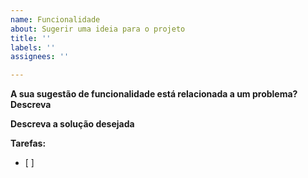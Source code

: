 ```yaml
---
name: Funcionalidade
about: Sugerir uma ideia para o projeto
title: ''
labels: ''
assignees: ''

---
```


**A sua sugestão de funcionalidade está relacionada a um problema? Descreva**

**Descreva a solução desejada**

**Tarefas:**
- [ ]
